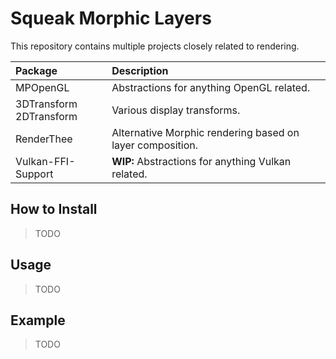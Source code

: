 # Squeak Morphic Layers
This repository contains multiple projects closely related to rendering.

| Package | Description |
| :--- | :--- |
| MPOpenGL | Abstractions for anything OpenGL related. |
| 3DTransform<br>2DTransform | Various display transforms. |
| RenderThee | Alternative Morphic rendering based on layer composition. |
| Vulkan-FFI-Support | **WIP:** Abstractions for anything Vulkan related. |

## How to Install
> TODO

## Usage
> TODO

## Example
> TODO
